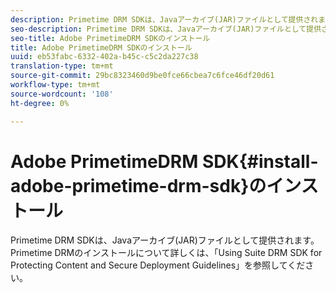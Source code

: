 ```yaml
---
description: Primetime DRM SDKは、Javaアーカイブ(JAR)ファイルとして提供されます。 Primetime DRMのインストールについて詳しくは、「Using Suite DRM SDK for Protecting Content and Secure Deployment Guidelines」を参照してください。
seo-description: Primetime DRM SDKは、Javaアーカイブ(JAR)ファイルとして提供されます。 Primetime DRMのインストールについて詳しくは、「Using Suite DRM SDK for Protecting Content and Secure Deployment Guidelines」を参照してください。
seo-title: Adobe PrimetimeDRM SDKのインストール
title: Adobe PrimetimeDRM SDKのインストール
uuid: eb53fabc-6332-402a-b45c-c5c2da227c38
translation-type: tm+mt
source-git-commit: 29bc8323460d9be0fce66cbea7c6fce46df20d61
workflow-type: tm+mt
source-wordcount: '108'
ht-degree: 0%

---
```



# Adobe PrimetimeDRM SDK{#install-adobe-primetime-drm-sdk}のインストール

Primetime DRM SDKは、Javaアーカイブ(JAR)ファイルとして提供されます。 Primetime DRMのインストールについて詳しくは、「Using Suite DRM SDK for Protecting Content and Secure Deployment Guidelines」を参照してください。

